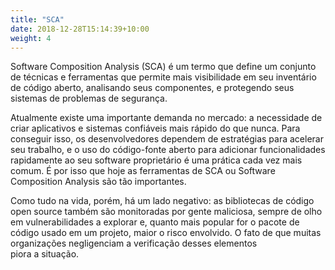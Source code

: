 ```yaml
---
title: "SCA"
date: 2018-12-28T15:14:39+10:00
weight: 4
---
```


Software Composition Analysis (SCA) é um termo que define um conjunto de técnicas e ferramentas que permite mais visibilidade em seu inventário de código aberto, analisando seus componentes, e protegendo seus sistemas de problemas de segurança.

Atualmente existe uma importante demanda no mercado: a necessidade de criar aplicativos e sistemas confiáveis ​​mais rápido do que nunca. Para conseguir isso, os desenvolvedores dependem de estratégias para acelerar seu trabalho, e o uso do código-fonte aberto para adicionar funcionalidades rapidamente ao seu software proprietário é uma prática cada vez mais comum. É por isso que hoje as ferramentas de SCA ou Software Composition Analysis são tão importantes.

Como tudo na vida, porém, há um lado negativo: as bibliotecas de código open source também são monitoradas por gente maliciosa, sempre de olho em vulnerabilidades a explorar e, quanto mais popular for o pacote de código usado em um projeto, maior o risco envolvido. O fato de que muitas organizações negligenciam a verificação desses elementos piora a situação.
